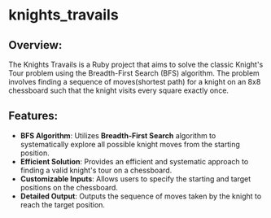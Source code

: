 # knights_travails
## Overview:
The Knights Travails is a Ruby project that aims to solve the classic Knight's Tour problem using the Breadth-First Search (BFS) algorithm. The problem involves finding a sequence of moves(shortest path) for a knight on an 8x8 chessboard such that the knight visits every square exactly once.

## Features:
* **BFS Algorithm**: Utilizes **Breadth-First Search** algorithm to systematically explore all possible knight moves from the starting position.
* **Efficient Solution**: Provides an efficient and systematic approach to finding a valid knight's tour on a chessboard.
* **Customizable Inputs**: Allows users to specify the starting and target positions on the chessboard.
* **Detailed Output**: Outputs the sequence of moves taken by the knight to reach the target position.



